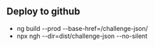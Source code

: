 ## Deploy to github
  - ng build --prod --base-href=/challenge-json/
  - npx ngh --dir=dist/challenge-json --no-silent
